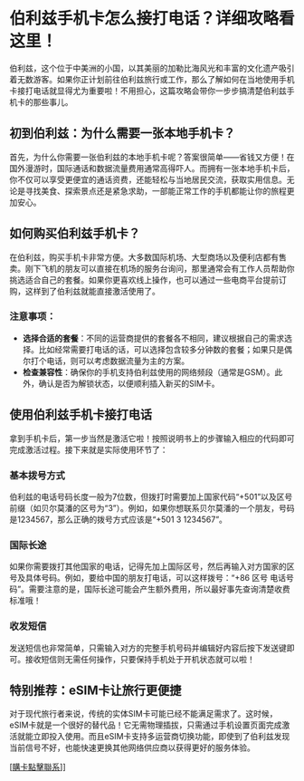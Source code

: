 # 伯利兹手机卡怎么接打电话？详细攻略看这里！

伯利兹，这个位于中美洲的小国，以其美丽的加勒比海风光和丰富的文化遗产吸引着无数游客。如果你正计划前往伯利兹旅行或工作，那么了解如何在当地使用手机卡接打电话就显得尤为重要啦！不用担心，这篇攻略会带你一步步搞清楚伯利兹手机卡的那些事儿。

## 初到伯利兹：为什么需要一张本地手机卡？

首先，为什么你需要一张伯利兹的本地手机卡呢？答案很简单——省钱又方便！在国外漫游时，国际通话和数据流量费用通常高得吓人。而拥有一张本地手机卡后，你不仅可以享受更便宜的通话资费，还能轻松与当地居民交流，获取实用信息。无论是寻找美食、探索景点还是紧急求助，一部能正常工作的手机都能让你的旅程更加安心。

## 如何购买伯利兹手机卡？

在伯利兹，购买手机卡非常方便。大多数国际机场、大型商场以及便利店都有售卖。刚下飞机的朋友可以直接在机场的服务台询问，那里通常会有工作人员帮助你挑选适合自己的套餐。如果你更喜欢线上操作，也可以通过一些电商平台提前订购，这样到了伯利兹就能直接激活使用了。

### 注意事项：
- **选择合适的套餐**：不同的运营商提供的套餐各不相同，建议根据自己的需求选择。比如经常需要打电话的话，可以选择包含较多分钟数的套餐；如果只是偶尔打个电话，则可以考虑数据流量为主的方案。
- **检查兼容性**：确保你的手机支持伯利兹使用的网络频段（通常是GSM）。此外，确认是否为解锁状态，以便顺利插入新买的SIM卡。

## 使用伯利兹手机卡接打电话

拿到手机卡后，第一步当然是激活它啦！按照说明书上的步骤输入相应的代码即可完成激活过程。接下来就是实际使用环节了：

### 基本拨号方式
伯利兹的电话号码长度一般为7位数，但拨打时需要加上国家代码“+501”以及区号前缀（如贝尔莫潘的区号为“3”）。例如，如果你想联系贝尔莫潘的一个朋友，号码是1234567，那么正确的拨号方式应该是“+501 3 1234567”。

### 国际长途
如果你需要拨打其他国家的电话，记得先加上国际区号，然后再输入对方国家的区号及具体号码。例如，要给中国的朋友打电话，可以这样拨号：“+86 区号 电话号码”。需要注意的是，国际长途可能会产生额外费用，所以最好事先查询清楚收费标准哦！

### 收发短信
发送短信也非常简单，只需输入对方的完整手机号码并编辑好内容后按下发送键即可。接收短信则无需任何操作，只要保持手机处于开机状态就可以啦！

## 特别推荐：eSIM卡让旅行更便捷

对于现代旅行者来说，传统的实体SIM卡可能已经不能满足需求了。这时候，eSIM卡就是一个很好的替代品！它无需物理插拔，只需通过手机设置页面完成激活就能立即投入使用。而且eSIM卡支持多运营商切换功能，即使到了伯利兹发现当前信号不好，也能快速更换其他网络供应商以获得更好的服务体验。

[[購卡點擊聯系](https://t.me/s/esim1088)]]